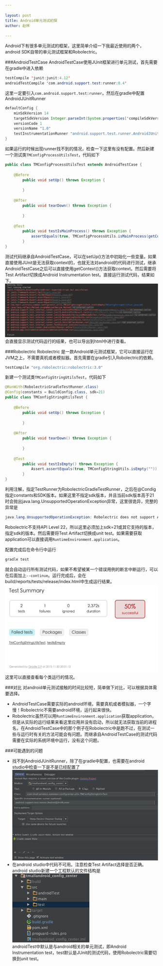 ```yaml
---

layout: post
title: Android单元测试初探
author: 赵林

--- 
```


Android下有很多单元测试的框架，这里简单介绍一下我最近使用的两个，android SDK自带的单元测试框架和Robolectric。

###AndroidTestCase
AndroidTestCase使用JUnit框架进行单元测试，首先需要在gradle中进入依赖

```java
testCompile 'junit:junit:4.12'
androidTestCompile 'com.android.support.test:runner:0.4'
```

这里一定要引入`com.android.support.test:runner`。然后在gradle中配置AndroidJUnitRunner

```java
defaultConfig {
    minSdkVersion 14
    targetSdkVersion Integer.parseInt(System.properties['compileSdkVersion'])
    versionCode 1
    versionName "1.0"
    testInstrumentationRunner "android.support.test.runner.AndroidJUnitRunner"
}
```

如果运行的时候出现runner找不到的情况，检查一下这里有没有配置。然后新建一个测试类`TMConfigProcessUtilsTest`，代码如下

```java
public class TMConfigProcessUtilsTest extends AndroidTestCase {

    @Before
        public void setUp() throws Exception {

        }

    @After
        public void tearDown() throws Exception {

        }

    @Test
        public void testIsMainProcess() throws Exception {
            assertEquals(true, TMConfigProcessUtils.isMainProcess(getContext()));
        }
}
```

测试代码继承自AndroidTestCase，可以在setUp()方法中初始化一些变量。如果直接使用JUnit是无法获取context的，也就无法对android的代码进行测试，继承AndroidTestCase之后可以直接使用getContext()方法获取context。然后需要将Test Artifact切换成Android Instrumentation test。直接运行测试代码，结果如下。
![ut1](/images/2015/12/image_1.png)
会直接显示测试代码运行的结果，也可以导出到html中进行查看。

###Robolectric
Robolectric 是一款Android单元测试框架，它可以直接运行在JVM之上，不需要真机或者模拟器。首先需要在gradle引入Robolectric的依赖。  

```java
testCompile "org.robolectric:robolectric:3.0"  
```

新建一个测试类`TMConfigStringUtilsTest`，代码如下

```java
@RunWith(RobolectricGradleTestRunner.class)
@Config(constants = BuildConfig.class, sdk=21)
public class TMConfigStringUtilsTest {

    @Before
        public void setUp() throws Exception {

        }

    @After
        public void tearDown() throws Exception {

        }

    @Test
        public void testIsEmpty() throws Exception {
            Assert.assertEquals(true, TMConfigStringUtils.isEmpty(""));
        }
}  
```

利用注解，指定TestRunner为RobolectricGradleTestRunner，之后在@Condig指定constants和SDK版本。如果这里不指定sdk版本，并且当前sdk版本高于21时会抛出java.lang.UnsupportedOperationException异常，这里很诡异，完整的异常是

```java
java.lang.UnsupportedOperationException: Robolectric does not support API level 22.
```

Robolectric不支持API Level 22，所以这里必须加上sdk=21或其它支持的版本，指定sdk的版本。然后需要将Test Artifact切换成unit test。如果需要获取application可以直接调用`RuntimeEnvironment.application`。

配置完成后在命令行中运行
	
```bash
gradle test
```

就会自动运行所有测试代码，如果不希望被某一个错误用例的断言中断运行，可以在后面加上`--continue`。运行完成后，会在build/reports/tests/release/index.html中生成运行结果。
![ut2](/images/2015/12/image_2.png)
这里可以直接查看每个类运行的情况。

###对比
对android单元测试接触的时间比较短，简单做下对比，可以根据具体需要选择。 

+ AndroidTestCase需要实际的android环境，需要真机或者模拟器，一个字慢！Robolectric不需要android环境，运行起来很快。
+ Robolectric虽然可以用`RuntimeEnvironment.application`获取application，但是从实际的运行结果来看这里应用并没有启动，所以就无法获取当前的进程名，在AndroidTestCase中的那个例子在Robolectric中是跑不过，在测试一些与运行时有关的方法可能会有问题。而继承自AndroidTestCase的测试代码需要在实际的系统环境中运行，没有这个问题。

###可能遇到的问题
+ 找不到AndroidJUnitRunner，除了在gradle中配置，也需要在android studio中检查一下是不是已经配置了
![ut3](/images/2015/12/image_3.png)
+ 在android studio中代码不可用。注意检查Test Artifact选择是否正确。android studio新建一个工程默认的文件结构是  
![ut4](/images/2015/12/image_4.png)  
androidTest中默认是与android相关的单元测试，即Android Instrumentation test，test默认是JUnit的测试代码，使用Robolectric需要切换到unit test。
